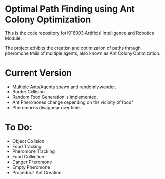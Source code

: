 # Optimal Path Finding using Ant Colony Optimization
This is the code repository for KF6003 Artificial Intelligence and Robotics Module.

The project exhibits the creation and optimization of paths through pheromone trails of multiple agents, also known as Ant Colony Optimization.

# Current Version

- Multiple Ants/Agents spawn and randomly wander.
- Border Collision
- Random Food Generation is implemented.
- Ant Pheromones change depending on the vicinity of food.'
- Pheromones disappear over time.

# To Do:

- Object Collision
- Food Tracking
- Pheromone Tracking
- Food Collection
- Danger Pheromone
- Empty Pheromone
- Procedural Ant Creation.
